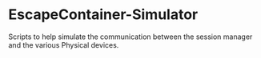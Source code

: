 # EscapeContainer-Simulator
Scripts to help simulate the communication between the session manager and the various Physical devices.
